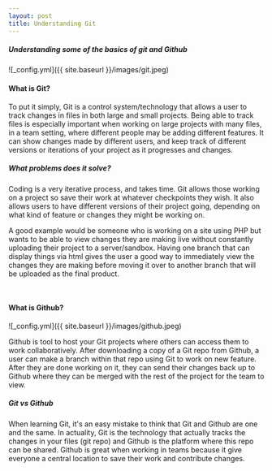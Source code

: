 ```yaml
---
layout: post
title: Understanding Git
---
```


##### Understanding some of the basics of git and Github

![_config.yml]({{ site.baseurl }}/images/git.jpeg)

#### What is Git?

To put it simply, Git is a control system/technology that allows a user to track changes in files in both large and small projects. Being able to track files is especially important when working on large projects with many files, in a team setting, where different people may be adding different features. It can show changes made by different users, and keep track of different versions or iterations of your project as it progresses and changes.

##### What problems does it solve?

Coding is a very iterative process, and takes time. Git allows those working on a project so save their work at whatever checkpoints they wish. It also allows users to have different versions of their project going, depending on what kind of feature or changes they might be working on.

A good example would be someone who is working on a site using PHP but wants to be able to view changes they are making live without constantly uploading their project to a server/sandbox. Having one branch that can display things via html gives the user a good way to immediately view the changes they are making before moving it over to another branch that will be uploaded as the final product.

<br>

#### What is Github?

![_config.yml]({{ site.baseurl }}/images/github.jpeg)

Github is tool to host your Git projects where others can access them to work collaboratively. After downloading a copy of a Git repo from Github, a user can make a branch within that repo using Git to work on new feature. After they are done working on it, they can send their changes back up to Github where they can be merged with the rest of the project for the team to view.

##### Git vs Github

When learning Git, it's an easy mistake to think that Git and Github are one and the same. In actuality, Git is the technology that actually tracks the changes in your files (git repo) and Github is the platform where this repo can be shared. Github is great when working in teams because it give everyone a central location to save their work and contribute changes.

